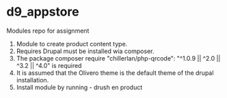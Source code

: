 # d9_appstore
Modules repo for assignment


1. Module to create product content type.
2. Requires Drupal must be installed wia composer.
3. The package composer require "chillerlan/php-qrcode": "^1.0.9 || ^2.0 || ^3.2 || ^4.0" is required
4. It is assumed that the Olivero theme is the default theme of the drupal installation.
5. Install module by running - drush en product
